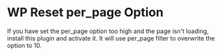 # WP Reset per_page Option
If you have set the per_page option too high and the page isn't loading, install this plugin and activate it. It will use per_page filter to overwrite the option to 10.
